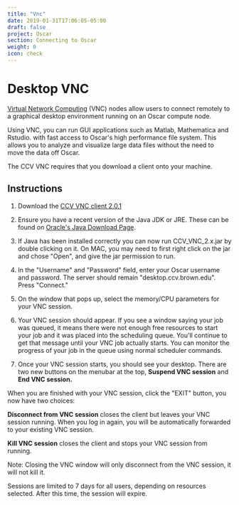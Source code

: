 ```yaml
---
title: "Vnc"
date: 2019-01-31T17:06:05-05:00
draft: false
project: Oscar
section: Connecting to Oscar
weight: 0
icon: check
---
```


# Desktop VNC

[Virtual Network
Computing](http://en.wikipedia.org/wiki/Virtual_Network_Computing) (VNC)
nodes allow users to connect remotely to a graphical desktop environment
running on an Oscar compute node.

Using VNC, you can run GUI applications such as Matlab, Mathematica and Rstudio.
with fast access to Oscar's high performance file system. This allows you
to analyze and visualize large data files without the need to move the data off Oscar.

The CCV VNC requires that you download a client onto your machine.

## Instructions

1.  Download the [CCV VNC client 2.0.1](https://brownbox.brown.edu/download.php?hash=a74c6723)

2.  Ensure you have a recent version of the Java JDK or JRE. These can
    be found on [Oracle's Java Download
    Page](http://www.oracle.com/technetwork/java/javase/downloads/).

3.  If Java has been installed correctly you can now run
    CCV\_VNC\_2.x.jar by double clicking on it. On MAC, you may need to
    first right click on the jar and chose "Open", and give the jar
    permission to run.

4.  In the "Username" and "Password" field, enter your Oscar username
    and password. The server should remain "desktop.ccv.brown.edu".
    Press "Connect."

5.  On the window that pops up, select the memory/CPU parameters for
    your VNC session.

6.  Your VNC session should appear. If you see a window saying your job
    was queued, it means there were not enough free resources to start
    your job and it was placed into the scheduling queue. You'll
    continue to get that message until your VNC job actually starts. You
    can monitor the progress of your job in the queue using normal
    scheduler commands.

7.  Once your VNC session starts, you should see your desktop. There are
    two new buttons on the menubar at the top, **Suspend VNC session**
    and **End VNC session.**

When you are finished with your VNC session, click the "EXIT" button,
you now have two choices:

**Disconnect from VNC session** closes the client but leaves your VNC
session running. When you log in again, you will be automatically
forwarded to your existing VNC session.

**Kill VNC session** closes the client and stops your VNC session from
running.

Note: Closing the VNC window will only disconnect from the VNC session,
it will not kill it.

Sessions are limited to 7 days for all users, depending on resources
selected. After this time, the session will expire.
